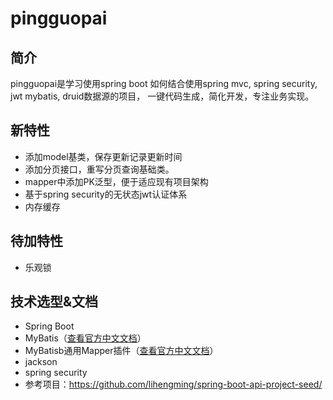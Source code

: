 # pingguopai
## 简介
   pingguopai是学习使用spring boot 如何结合使用spring mvc, spring security, jwt mybatis, druid数据源的项目，
一键代码生成，简化开发，专注业务实现。
## 新特性
- 添加model基类，保存更新记录更新时间
- 添加分页接口，重写分页查询基础类。
- mapper中添加PK泛型，便于适应现有项目架构
- 基于spring security的无状态jwt认证体系
- 内存缓存
## 待加特性
- 乐观锁   
## 技术选型&文档
- Spring Boot
- MyBatis（[查看官方中文文档](http://www.mybatis.org/mybatis-3/zh/index.html)）
- MyBatisb通用Mapper插件（[查看官方中文文档](https://mapperhelper.github.io/docs/)）
- jackson
- spring security
- 参考项目：https://github.com/lihengming/spring-boot-api-project-seed/
